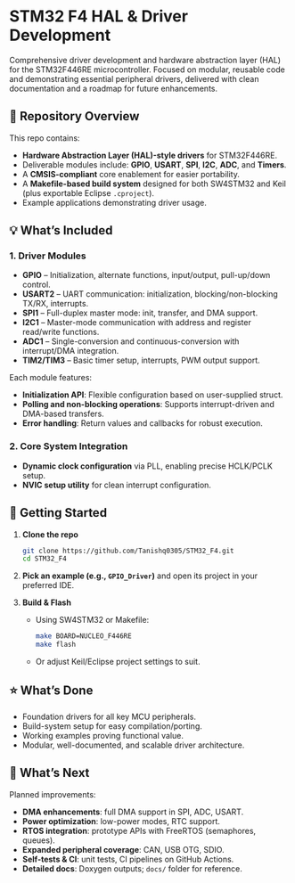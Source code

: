 
# STM32 F4 HAL & Driver Development

Comprehensive driver development and hardware abstraction layer (HAL) for the STM32F446RE microcontroller. Focused on modular, reusable code and demonstrating essential peripheral drivers, delivered with clean documentation and a roadmap for future enhancements.

## 🔧 Repository Overview

This repo contains:

* **Hardware Abstraction Layer (HAL)-style drivers** for STM32F446RE.
* Deliverable modules include: **GPIO**, **USART**, **SPI**, **I2C**, **ADC**, and **Timers**.
* A **CMSIS-compliant** core enablement for easier portability.
* A **Makefile-based build system** designed for both SW4STM32 and Keil (plus exportable Eclipse `.cproject`).
* Example applications demonstrating driver usage.

## 💡 What’s Included

### 1. Driver Modules

* **GPIO** – Initialization, alternate functions, input/output, pull-up/down control.
* **USART2** – UART communication: initialization, blocking/non-blocking TX/RX, interrupts.
* **SPI1** – Full-duplex master mode: init, transfer, and DMA support.
* **I2C1** – Master-mode communication with address and register read/write functions.
* **ADC1** – Single-conversion and continuous-conversion with interrupt/DMA integration.
* **TIM2/TIM3** – Basic timer setup, interrupts, PWM output support.

Each module features:

* **Initialization API**: Flexible configuration based on user-supplied struct.
* **Polling and non-blocking operations**: Supports interrupt-driven and DMA-based transfers.
* **Error handling**: Return values and callbacks for robust execution.

### 2. Core System Integration

* **Dynamic clock configuration** via PLL, enabling precise HCLK/PCLK setup.
* **NVIC setup utility** for clean interrupt configuration.


## 🚀 Getting Started

1. **Clone the repo**

   ```bash
   git clone https://github.com/Tanishq0305/STM32_F4.git
   cd STM32_F4
   ```

2. **Pick an example (e.g., `GPIO_Driver`)** and open its project in your preferred IDE.

3. **Build & Flash**

   * Using SW4STM32 or Makefile:

     ```bash
     make BOARD=NUCLEO_F446RE
     make flash
     ```
   * Or adjust Keil/Eclipse project settings to suit.

## ⭐ What’s Done

* Foundation drivers for all key MCU peripherals.
* Build-system setup for easy compilation/porting.
* Working examples proving functional value.
* Modular, well-documented, and scalable driver architecture.

## 🔭 What’s Next

Planned improvements:

* **DMA enhancements**: full DMA support in SPI, ADC, USART.
* **Power optimization**: low-power modes, RTC support.
* **RTOS integration**: prototype APIs with FreeRTOS (semaphores, queues).
* **Expanded peripheral coverage**: CAN, USB OTG, SDIO.
* **Self-tests & CI**: unit tests, CI pipelines on GitHub Actions.
* **Detailed docs**: Doxygen outputs; `docs/` folder for reference.


